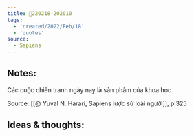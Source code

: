 ```yaml
---
title: 💬220218-202010
tags:
  - 'created/2022/Feb/18'
  - 'quotes'
source:
  - Sapiens
---
```


## Notes:
Các cuộc chiến tranh ngày nay là sản phẩm của khoa học

Source: [[@ Yuval N. Harari, Sapiens lược sử loài người]], p.325

## Ideas & thoughts:
